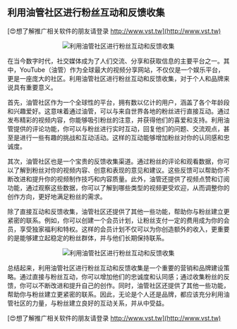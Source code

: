 ## **利用油管社区进行粉丝互动和反馈收集**

[😍想了解推广相关软件的朋友请登录 http://www.vst.tw](http://www.vst.tw)

 <center><img src="https://vst.tw/MP4/tuiguang/png/5.png" alt="利用油管社区进行粉丝互动和反馈收集"></center>

在当今数字时代，社交媒体成为了人们交流、分享和获取信息的主要平台之一。其中，YouTube（油管）作为全球最大的视频分享网站，不仅仅是一个娱乐平台，更是一座庞大的社区。利用油管社区进行粉丝互动和反馈收集，对于个人和品牌来说具有重要意义。

首先，油管社区作为一个全球性的平台，拥有数以亿计的用户，涵盖了各个年龄段和兴趣爱好。这意味着通过油管，可以与来自世界各地的粉丝进行直接互动。通过发布精彩的视频内容，你能够吸引粉丝的注意，并获得他们的喜爱和支持。利用油管提供的评论功能，你可以与粉丝进行实时互动，回复他们的问题、交流观点，甚至是进行一些有趣的挑战和互动活动。这样的互动能够增加粉丝对你的认同感和忠诚度。

其次，油管社区也是一个宝贵的反馈收集渠道。通过粉丝的评论和观看数据，你可以了解到粉丝对你的视频内容、创意和表现的意见和建议。这些反馈可以帮助你不断改进和提升你的视频制作技巧和内容质量。此外，油管还提供了视频点赞和订阅功能，通过观察这些数据，你可以了解到哪些类型的视频更受欢迎，从而调整你的创作方向，更好地满足粉丝的需求。

除了直接互动和反馈收集，油管社区还提供了其他一些功能，帮助你与粉丝建立更紧密的联系。例如，你可以创建一个会员计划，让粉丝支付一定的费用成为你的会员，享受独家福利和特权。这样的会员计划不仅可以为你创造额外的收入，更重要的是能够建立起稳定的粉丝群体，并与他们长期保持联系。

 <center><img src="https://vst.tw/MP4/tuiguang/png/6.png" alt="利用油管社区进行粉丝互动和反馈收集"></center>

总结起来，利用油管社区进行粉丝互动和反馈收集是一个重要的营销和品牌建设策略。通过直接与粉丝互动，你可以增加他们的忠诚度和认同感；通过收集粉丝的反馈，你可以不断改进和提升自己的创作。同时，油管社区还提供了其他一些功能，帮助你与粉丝建立更紧密的联系。因此，无论是个人还是品牌，都应该充分利用油管社区的力量，与粉丝建立良好的互动关系，并从中受益。

[😍想了解推广相关软件的朋友请登录 http://www.vst.tw](http://www.vst.tw)



